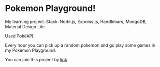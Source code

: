 # Pokemon Playground!

My learning project.
Stack: Node.js, Express.js, Handlebars, MongoDB, Material Design Lite.

Used <a href="https://pokeapi.co/">PokéAPI</a>.

Every hour you can pick up a random pokemon and go play some games in my Pokemon Playground.

You can join this project by <a href="https://pokemon-playground.herokuapp.com/">link</a>.
